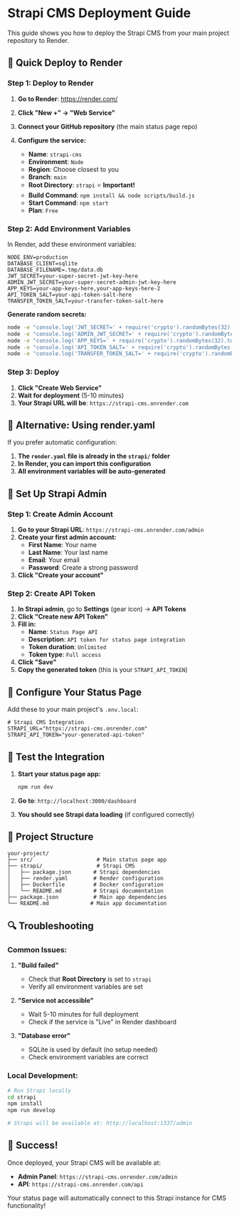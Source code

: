 # Strapi CMS Deployment Guide

This guide shows you how to deploy the Strapi CMS from your main project repository to Render.

## 🚀 **Quick Deploy to Render**

### **Step 1: Deploy to Render**

1. **Go to Render**: https://render.com/
2. **Click "New +" → "Web Service"**
3. **Connect your GitHub repository** (the main status page repo)
4. **Configure the service:**

   - **Name**: `strapi-cms`
   - **Environment**: `Node`
   - **Region**: Choose closest to you
   - **Branch**: `main`
   - **Root Directory**: `strapi` ⭐ **Important!**
   - **Build Command**: `npm install && node scripts/build.js`
   - **Start Command**: `npm start`
   - **Plan**: `Free`

### **Step 2: Add Environment Variables**

In Render, add these environment variables:

```env
NODE_ENV=production
DATABASE_CLIENT=sqlite
DATABASE_FILENAME=.tmp/data.db
JWT_SECRET=your-super-secret-jwt-key-here
ADMIN_JWT_SECRET=your-super-secret-admin-jwt-key-here
APP_KEYS=your-app-keys-here,your-app-keys-here-2
API_TOKEN_SALT=your-api-token-salt-here
TRANSFER_TOKEN_SALT=your-transfer-token-salt-here
```

**Generate random secrets:**
```bash
node -e "console.log('JWT_SECRET=' + require('crypto').randomBytes(32).toString('hex'))"
node -e "console.log('ADMIN_JWT_SECRET=' + require('crypto').randomBytes(32).toString('hex'))"
node -e "console.log('APP_KEYS=' + require('crypto').randomBytes(32).toString('hex') + ',' + require('crypto').randomBytes(32).toString('hex'))"
node -e "console.log('API_TOKEN_SALT=' + require('crypto').randomBytes(32).toString('hex'))"
node -e "console.log('TRANSFER_TOKEN_SALT=' + require('crypto').randomBytes(32).toString('hex'))"
```

### **Step 3: Deploy**

1. **Click "Create Web Service"**
2. **Wait for deployment** (5-10 minutes)
3. **Your Strapi URL will be**: `https://strapi-cms.onrender.com`

## 🔧 **Alternative: Using render.yaml**

If you prefer automatic configuration:

1. **The `render.yaml` file is already in the `strapi/` folder**
2. **In Render, you can import this configuration**
3. **All environment variables will be auto-generated**

## 🎯 **Set Up Strapi Admin**

### **Step 1: Create Admin Account**

1. **Go to your Strapi URL**: `https://strapi-cms.onrender.com/admin`
2. **Create your first admin account:**
   - **First Name**: Your name
   - **Last Name**: Your last name
   - **Email**: Your email
   - **Password**: Create a strong password
3. **Click "Create your account"**

### **Step 2: Create API Token**

1. **In Strapi admin**, go to **Settings** (gear icon) → **API Tokens**
2. **Click "Create new API Token"**
3. **Fill in:**
   - **Name**: `Status Page API`
   - **Description**: `API token for status page integration`
   - **Token duration**: `Unlimited`
   - **Token type**: `Full access`
4. **Click "Save"**
5. **Copy the generated token** (this is your `STRAPI_API_TOKEN`)

## 📝 **Configure Your Status Page**

Add these to your main project's `.env.local`:

```env
# Strapi CMS Integration
STRAPI_URL="https://strapi-cms.onrender.com"
STRAPI_API_TOKEN="your-generated-api-token"
```

## 🧪 **Test the Integration**

1. **Start your status page app:**
   ```bash
   npm run dev
   ```

2. **Go to**: `http://localhost:3000/dashboard`

3. **You should see Strapi data loading** (if configured correctly)

## 📁 **Project Structure**

```
your-project/
├── src/                    # Main status page app
├── strapi/                 # Strapi CMS
│   ├── package.json       # Strapi dependencies
│   ├── render.yaml        # Render configuration
│   ├── Dockerfile         # Docker configuration
│   └── README.md          # Strapi documentation
├── package.json           # Main app dependencies
└── README.md             # Main app documentation
```

## 🔍 **Troubleshooting**

### **Common Issues:**

1. **"Build failed"**
   - Check that **Root Directory** is set to `strapi`
   - Verify all environment variables are set

2. **"Service not accessible"**
   - Wait 5-10 minutes for full deployment
   - Check if the service is "Live" in Render dashboard

3. **"Database error"**
   - SQLite is used by default (no setup needed)
   - Check environment variables are correct

### **Local Development:**

```bash
# Run Strapi locally
cd strapi
npm install
npm run develop

# Strapi will be available at: http://localhost:1337/admin
```

## 🎉 **Success!**

Once deployed, your Strapi CMS will be available at:
- **Admin Panel**: `https://strapi-cms.onrender.com/admin`
- **API**: `https://strapi-cms.onrender.com/api`

Your status page will automatically connect to this Strapi instance for CMS functionality! 